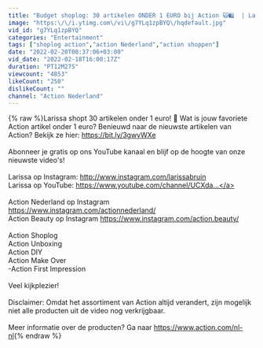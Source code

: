 ```yaml
---
title: "Budget shoplog: 30 artikelen ONDER 1 EURO bij Action 🙀🛍  | Larissa Bruin"
image: "https:\/\/i.ytimg.com\/vi\/g7YLq1zpBYQ\/hqdefault.jpg"
vid_id: "g7YLq1zpBYQ"
categories: "Entertainment"
tags: ["shoplog action","action Nederland","action shoppen"]
date: "2022-02-20T08:37:06+03:00"
vid_date: "2022-02-18T16:00:17Z"
duration: "PT12M27S"
viewcount: "4853"
likeCount: "250"
dislikeCount: ""
channel: "Action Nederland"
---
```

{% raw %}Larissa shopt 30 artikelen onder 1 euro! 💸 Wat is jouw favoriete Action artikel onder 1 euro? Benieuwd naar de nieuwste artikelen van Action? Bekijk ze hier: <a rel="nofollow" target="blank" href="https://bit.ly/3gwyWXe">https://bit.ly/3gwyWXe</a><br /><br />Abonneer je gratis op ons YouTube kanaal en blijf op de hoogte van onze nieuwste video's!<br /><br />Larissa op Instagram: <a rel="nofollow" target="blank" href="http://www.instagram.com/larissabruin">http://www.instagram.com/larissabruin</a><br />Larissa op YouTube: <a rel="nofollow" target="blank" href="https://www.youtube.com/channel/UCXda...">https://www.youtube.com/channel/UCXda...</a><br /><br />Action Nederland op Instagram <a rel="nofollow" target="blank" href="https://www.instagram.com/actionnederland/">https://www.instagram.com/actionnederland/</a><br />Action Beauty op Instagram <a rel="nofollow" target="blank" href="https://www.instagram.com/action.beauty/">https://www.instagram.com/action.beauty/</a><br /><br />Action Shoplog<br />Action Unboxing<br />Action DIY<br />Action Make Over<br />-Action First Impression<br /><br />Veel kijkplezier! <br /><br />Disclaimer: Omdat het assortiment van Action altijd verandert, zijn mogelijk niet alle producten uit de video nog verkrijgbaar. <br /><br />Meer informatie over de producten? Ga naar <a rel="nofollow" target="blank" href="https://www.action.com/nl-nl">https://www.action.com/nl-nl</a>{% endraw %}
